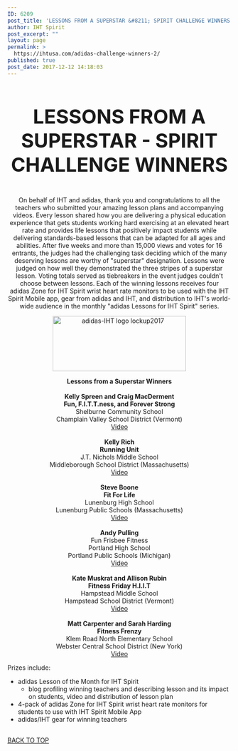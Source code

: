 ```yaml
---
ID: 6209
post_title: 'LESSONS FROM A SUPERSTAR &#8211; SPIRIT CHALLENGE WINNERS'
author: IHT Spirit
post_excerpt: ""
layout: page
permalink: >
  https://ihtusa.com/adidas-challenge-winners-2/
published: true
post_date: 2017-12-12 14:18:03
---
```

<div id="pl-6209"  class="panel-layout" ><div id="pg-6209-0"  class="panel-grid panel-no-style"  data-style="{&quot;background_display&quot;:&quot;tile&quot;}" ><div id="pgc-6209-0-0"  class="panel-grid-cell"  data-weight="1" ><div id="panel-6209-0-0-0" class="so-panel widget widget_black-studio-tinymce widget_black_studio_tinymce panel-first-child" data-index="0" data-style="{&quot;background_display&quot;:&quot;tile&quot;,&quot;featured_widgets&quot;:&quot;&quot;,&quot;bigger_title&quot;:&quot;&quot;}" ><div class="textwidget"><h3 style="font-size: 44px; text-align: center;">LESSONS FROM A SUPERSTAR - SPIRIT CHALLENGE WINNERS</h3></div></div><div id="panel-6209-0-0-1" class="so-panel widget widget_black-studio-tinymce widget_black_studio_tinymce panel-last-child" data-index="1" data-style="{&quot;background_image_attachment&quot;:false,&quot;background_display&quot;:&quot;tile&quot;,&quot;featured_widgets&quot;:&quot;&quot;,&quot;bigger_title&quot;:&quot;&quot;}" ><div class="textwidget"><p style="text-align: center;">On behalf of IHT and adidas, thank you and congratulations to all the teachers who submitted your amazing lesson plans and accompanying videos. Every lesson shared how you are delivering a physical education experience that gets students working hard exercising at an elevated heart rate and provides life lessons that positively impact students while delivering standards-based lessons that can be adapted for all ages and abilities. After five weeks and more than 15,000 views and votes for 16 entrants, the judges had the challenging task deciding which of the many deserving lessons are worthy of "superstar" designation. Lessons were judged on how well they demonstrated the three stripes of a superstar lesson. Voting totals served as tiebreakers in the event judges couldn't choose between lessons. Each of the winning lessons receives four adidas Zone for IHT Spirit wrist heart rate monitors to be used with the IHT Spirit Mobile app, gear from adidas and IHT, and distribution to IHT's world-wide audience in the monthly "adidas Lessons for IHT Spirit" series.</p><p style="text-align: center;"><a href="https://ihtusa.com/wp-content/uploads/2015/07/BOS-IHT_lockup_h_4Cp.png"><img class="aligncenter wp-image-5503 size-medium" src="https://ihtusa.com/wp-content/uploads/2015/07/BOS-IHT_lockup_h_4Cp-300x124.png" alt="adidas-IHT logo lockup2017" width="300" height="124" /></a></p><div align="center"><div><strong>Lessons from a Superstar Winners</strong></div><div> </div><div><strong>Kelly Spreen and Craig MacDerment</strong></div><div><strong>Fun, F.I.T.T.ness, and Forever Strong</strong></div></div><div align="center">Shelburne Community School</div><div align="center">Champlain Valley School District (Vermont)</div><div align="center"><a href="http://wshe.es/fEDbGhdU" shape="rect">Video</a></div><div align="left"><div> </div><div style="text-align: center;"><b>Kelly Rich</b></div><div style="text-align: center;"><strong>Running Unit</strong></div><div style="text-align: center;">J.T. Nichols Middle School</div><div style="text-align: center;">Middleborough School District (Massachusetts)</div><div style="text-align: center;"><a href="https://ihtusa.wishpond.com/prove-your-program-video-contest/entries/151323282" target="_blank" rel="noopener">Video</a></div><div><div align="center"> </div><div align="center"><strong>Steve Boone</strong></div><div align="center"><b>Fit For Life</b></div><div align="center">Lunenburg High School</div><div align="center"><div>Lunenburg Public Schools (Massachusetts)<br /><a href="http://wshe.es/cjE4X0QV" target="_blank" rel="noopener" shape="rect">Video</a></div></div><div align="center"> </div><div align="center"><b>Andy Pulling</b></div><div align="center">Fun Frisbee Fitness</div><div align="center">Portland High School</div><div align="center">Portland Public Schools (Michigan)<br /><a href="http://wshe.es/pC0hBDRs" target="_blank" rel="noopener" shape="rect">Video</a></div></div><div align="center"><div align="center"> </div><div align="center"><b>Kate Muskrat and Allison Rubin</b></div><div align="center"><strong>Fitness Friday H.I.I.T</strong></div><div align="center">Hampstead Middle School</div><div align="center">Hampstead School District (Vermont)<br /><a href="http://wshe.es/IEYQo0C4" target="_blank" rel="noopener" shape="rect">Video</a></div></div><div align="center"><div align="center"> </div><div align="center"><b>Matt Carpenter and Sarah Harding</b></div><div align="center"><strong>Fitness Frenzy</strong></div><div align="center">Klem Road North Elementary School</div><div align="center">Webster Central School District (New York)</div><div align="center"><a href="http://wshe.es/U6OkLJcg" target="_blank" rel="noopener" shape="rect">Video</a></div></div></div><p>Prizes include:</p><ul><li>adidas Lesson of the Month for IHT Spirit<ul><li>blog profiling winning teachers and describing lesson and its impact on students, video and distribution of lesson plan</li></ul></li><li>4-pack of adidas Zone for IHT Spirit wrist heart rate monitors for students to use with IHT Spirit Mobile App</li><li>adidas/IHT gear for winning teachers</li></ul></div></div></div></div><div id="pg-6209-1"  class="panel-grid panel-has-style"  data-style="{&quot;background_image_attachment&quot;:&quot;593&quot;,&quot;background_display&quot;:&quot;tile&quot;,&quot;row_stretch&quot;:&quot;full&quot;}" ><div class="siteorigin-panels-stretch panel-row-style panel-row-style-for-6209-1" data-stretch-type="full" ><div id="pgc-6209-1-0"  class="panel-grid-cell"  data-weight="1" ><div id="panel-6209-1-0-0" class="so-panel widget widget_pw_call_to_action widget-call-to-action panel-first-child panel-last-child" data-index="2" data-style="{&quot;background_display&quot;:&quot;tile&quot;,&quot;featured_widgets&quot;:&quot;&quot;,&quot;bigger_title&quot;:&quot;&quot;}" >				<div class="call-to-action">
					<div class="call-to-action__text">
											</div>
					<div class="call-to-action__button">
						<a href="#TOP">BACK TO TOP</a>					</div>
				</div>
			</div></div></div></div></div>

<style type="text/css" class="panels-style" data-panels-style-for-post="6209">@import url(https://ihtusa.com/wp-content/plugins/siteorigin-panels/css/front-flex.css); #pgc-6209-0-0 , #pgc-6209-1-0 { width:100%;width:calc(100% - ( 0 * 30px ) ) } #pg-6209-0 , #pl-6209 .so-panel { margin-bottom:30px } #pl-6209 .so-panel:last-child { margin-bottom:0px } #pg-6209-1> .panel-row-style { background-image:url(https://ihtusa.com/wp-content/uploads/2015/04/Dark-Blue-Diamond-Banner.jpg);background-repeat:repeat } @media (max-width:780px){ #pg-6209-0.panel-no-style, #pg-6209-0.panel-has-style > .panel-row-style , #pg-6209-1.panel-no-style, #pg-6209-1.panel-has-style > .panel-row-style { -webkit-flex-direction:column;-ms-flex-direction:column;flex-direction:column } #pg-6209-0 .panel-grid-cell , #pg-6209-1 .panel-grid-cell { margin-right:0 } #pg-6209-0 .panel-grid-cell , #pg-6209-1 .panel-grid-cell { width:100% } #pl-6209 .panel-grid-cell { padding:0 } #pl-6209 .panel-grid .panel-grid-cell-empty { display:none } #pl-6209 .panel-grid .panel-grid-cell-mobile-last { margin-bottom:0px }  } </style>